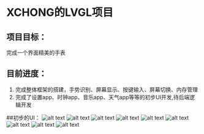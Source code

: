 # XCHONG的LVGL项目

## 项目目标：
完成一个界面精美的手表
    
## 目前进度：
1. 完成整体框架的搭建，手势识别、屏幕显示、按键输入、屏幕切换、内存管理
2. 完成了设置app、时钟app、音乐app、天气app等等的初步UI开发,待后端逻辑开发


##初步的UI：
![alt text](./ui-image/image.png)
![alt text](./ui-image/image-1.png)
![alt text](./ui-image/image-2.png)
![alt text](./ui-image/image-3.png)
![alt text](./ui-image/image-4.png)
![alt text](./ui-image/image-5.png)
![alt text](./ui-image/image-6.png)
![alt text](./ui-image/image-7.png)
![alt text](./ui-image/image-8.png)